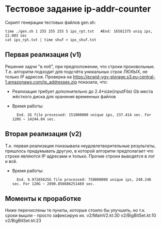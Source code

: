 # Тестовое задание ip-addr-counter

Скрипт генерации тестовых файлов gen.sh:

    time ./gen.sh 1 255 255 255 5 ips_rpt.txt   #End: 16581375 uniq ips, 22.803 sec
    cat ips_rpt.txt | time shuf > ips_shuf.txt

## Первая реализация (v1)
Решение задчи "в лоб", при предположении, что строки произвольные. Т.е. алгоритм подходит для подсчёта уникальных строк ЛЮбЫХ, не только IP адресов. 
Проверка на https://ecwid-vgv-storage.s3.eu-central-1.amazonaws.com/ip_addresses.zip показала, что:
* Реализация требует дополнительно до 2.4*size(inputFile) Gb места жёсткого диска для хранения временных файлов
* Время работы: 
    
        End. 2G file processed: 151000000 unique ips, 237.414 sec. For 120G ~ 14244.84 sec.
        

## Вторая реализация (v2)
Т.к. первая реализация показывала неудовлетворительные результаты, пришлось придумывать другую, в которой алгоритм предполагает
что строки являются IP адресами и только. Прочие строки выводятся в лог и всё.
* Время работы:

        End. 9.97265625G file processed: 750000000 unique ips, 240.246 sec. For 120G ~ 2890.856686251469 sec.
        
        
## Моменты к проработке
Ниже перечислены те пункты, которые стоило бы улучшить, но т.к. сроки вышли - просто зафиксирую их.
v2/MainV2.kt:30
v2/BigBitSet.kt:10
v2/BigBitSet.kt:23
